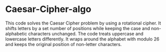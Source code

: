# Caesar-Cipher-algo
This code solves the Caesar Cipher problem by using a rotational cipher. It shifts letters by a set number of positions while keeping the case and non-alphabetic characters unchanged. The code treats uppercase and lowercase letters differently. It wraps around the alphabet with modulo 26 and keeps the original position of non-letter characters.
